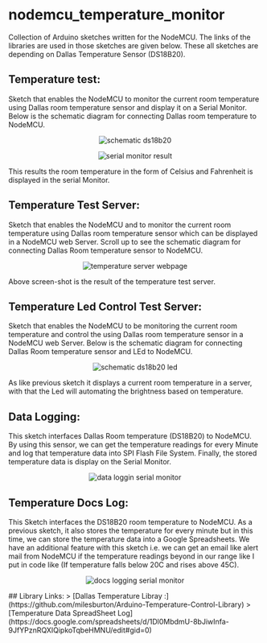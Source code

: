 # nodemcu_temperature_monitor

Collection of Arduino sketches written for the NodeMCU. The links of the libraries are used in those sketches are given below. These all sketches are depending on Dallas Temperature Sensor (DS18B20).

## Temperature test: 
Sketch that enables the NodeMCU to monitor the current room temperature using Dallas room temperature sensor and display it on a Serial Monitor. Below is the schematic diagram for connecting Dallas room temperature to NodeMCU. 
<p align="center"><img align="center" alt="schematic ds18b20" src="https://i.imgur.com/XydiQpZ.png"></p>
<p align="center"><img align="center" alt="serial monitor result " src="https://i.imgur.com/x2OePJ4.png"></p>

This results the room temperature in the form of Celsius and Fahrenheit is displayed in the serial Monitor.  
## Temperature Test Server:
Sketch that enables the NodeMCU and to monitor the current room temperature using Dallas room temperature sensor which can be displayed in a NodeMCU web Server. Scroll up to see the schematic diagram for connecting Dallas Room temperature sensor to NodeMCU.
<p align="center"><img align="center" alt="temperature server webpage " src="https://i.imgur.com/bW3GVNf.png"></p>
 
Above screen-shot is the result of the temperature test server.
## Temperature Led Control Test Server: 
Sketch that enables the NodeMCU to be monitoring the current room temperature and control the using Dallas room temperature sensor in a NodeMCU web Server. Below is the schematic diagram for connecting Dallas Room temperature sensor and LEd to NodeMCU.
<p align="center"><img align="center" alt="schematic ds18b20 led" src="https://i.imgur.com/f0I2HYw.png"></p>

As like previous sketch it displays a current room temperature in a server, with that the Led will automating the brightness based on temperature.
## Data Logging: 
This sketch interfaces Dallas Room temperature (DS18B20) to NodeMCU. By using this sensor, we can get the temperature readings for every Minute and log that temperature data into SPI Flash File System. Finally, the stored temperature data is display on the Serial Monitor.
<p align="center"><img align="center" alt="data loggin serial monitor" src="https://i.imgur.com/qVumJ2h.png?1"></p>

## Temperature Docs Log:
This Sketch interfaces the DS18B20 room temperature to NodeMCU. As a previous sketch, it also stores the temperature for every minute but in this time, we can store the temperature data into a Google Spreadsheets. We have an additional feature with this sketch i.e. we can get an email like alert mail from NodeMCU if the temperature readings beyond in our range like I put in code like (If temperature falls below 20C and rises above 45C).
<p align="center"><img align="center" alt="docs logging serial monitor" src="https://i.imgur.com/JLltn3z.png?1"></p>
## Library Links:
> [Dallas Temperature Libray :](https://github.com/milesburton/Arduino-Temperature-Control-Library)
> [Temperature Data SpreadSheet Log](https://docs.google.com/spreadsheets/d/1Dl0MbdmU-8bJiwInfa-9JfYPznRQXIQipkoTqbeHMNU/edit#gid=0)
 









